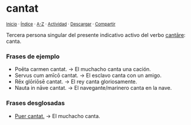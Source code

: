 # cantat
<sup>[Inicio](../../../../index.md) · [Índice](../../../../indices/latin-espanol-c.md) · [A-Z](../../../../indices/alfabetico.md) · [Actividad](../../../../indices/actividad.md) · <a href="../../../../contenido/c/a/n/cantat.html" download="jucardus-cantat.html">Descargar</a> · [Compartir](https://x.com/intent/tweet?text=%C2%ABCantat%C2%BB%20en%20el%20Diccionario%20lat%C3%ADn-espa%C3%B1ol%2C%20con%20notas%20y%20frases%20desglosadas.%0A%E2%86%92%20https%3A%2F%2Fjucardus.github.io%2Fcontenido%2Fc%2Fa%2Fn%2Fcantat.html%0A%0A%23ltn_espnl_jucardus%0A%40jucardus)</sup>

Tercera persona singular del presente indicativo activo del verbo [cantāre](../../../../contenido/c/a/n/cantare.md): canta.

### Frases de ejemplo

* Poēta carmen cantat. → El muchacho canta una cación.
* Servus cum amīcō cantat. → El esclavo canta con un amigo.
* Rēx glōriōsē cantat. → El rey canta gloriosamente.
* Nauta in nāve cantat. → El navegante/marinero canta en la nave.

### Frases desglosadas

* [Puer cantat.](../../../../contenido/p/u/e/puer-cantat.md) → El muchacho canta.

